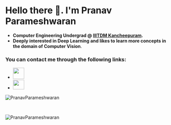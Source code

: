 # Hello there 👋. I'm Pranav Parameshwaran

* __Computer Engineering Undergrad @ [IIITDM Kancheepuram](http://iiitdm.ac.in/).__
* __Deeply interested in Deep Learning and likes to learn more concepts in the domain of Computer Vision__.


### You can contact me through the following links:
* <a href="mailto:coe17b036@iiitdm.ac.in"><img src="https://image.flaticon.com/icons/svg/725/725643.svg" height="35" width="35" /></a>
* <a href="www.linkedin.com/in/733pranav-p"><img src="https://cdn.jsdelivr.net/npm/simple-icons@3.0.1/icons/linkedin.svg" height="30" width="35" /></a>


<p>
<img src="https://github-readme-stats.vercel.app/api?username=pranavparameshwaran&show_icons=true" alt="PranavParameshwaran" />
</p>
<br>

<p>
<img src="https://komarev.com/ghpvc/?username=pranavparameshwaran" alt="PranavParameshwaran" />
</p>
<br>
